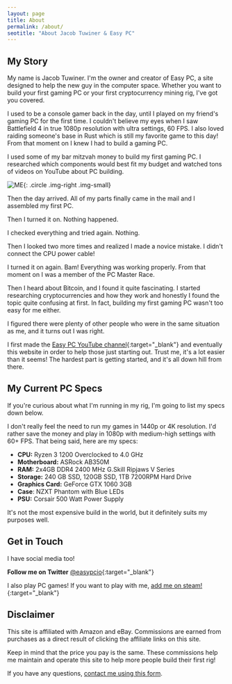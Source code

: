 ```yaml
---
layout: page
title: About
permalink: /about/
seotitle: "About Jacob Tuwiner & Easy PC"
---
```


## My Story

My name is Jacob Tuwiner. I'm the owner and creator of Easy PC, a site designed to help the new guy in the computer space. Whether you want to build your first gaming PC or your first cryptocurrency mining rig, I've got you covered.   

I used to be a console gamer back in the day, until I played on my friend's gaming PC for the first time. I couldn't believe my eyes when I saw Battlefield 4 in true 1080p resolution with ultra settings, 60 FPS. I also loved raiding someone's base in Rust which is still my favorite game to this day! From that moment on I knew I had to build a gaming PC.

I used some of my bar mitzvah money to build my first gaming PC. I researched which components would best fit my budget and watched tons of videos on YouTube about PC building. 

![ME](/img/profile/headshot.png){: .circle .img-right .img-small}

Then the day arrived. All of my parts finally came in the mail and I assembled my first PC.

Then I turned it on. Nothing happened.

I checked everything and tried again. Nothing.

Then I looked two more times and realized I made a novice mistake. I didn't connect the CPU power cable!

I turned it on again. Bam! Everything was working properly. From that moment on I was a member of the PC Master Race. 

Then I heard about Bitcoin, and I found it quite fascinating. I started researching cryptocurrencies and how they work and honestly I found the topic quite confusing at first. In fact, building my first gaming PC wasn't too easy for me either. 

I figured there were plenty of other people who were in the same situation as me, and it turns out I was right. 

I first made the [Easy PC YouTube channel](https://www.youtube.com/channel/UCuPW6x4ZBXR06cjmf1wOS2g){:target="_blank"} and eventually this website in order to help those just starting out. Trust me, it's a lot easier than it seems! The hardest part is getting started, and it's all down hill from there. 


## My Current PC Specs

If you're curious about what I'm running in my rig, I'm going to list my specs down below. 

I don't really feel the need to run my games in 1440p or 4K resolution. I'd rather save the money and play in 1080p with medium-high settings with 60+ FPS. That being said, here are my specs: 

* **CPU:** Ryzen 3 1200 Overclocked to 4.0 GHz
* **Motherboard:** ASRock AB350M 
* **RAM:** 2x4GB DDR4 2400 MHz G.Skill Ripjaws V Series
* **Storage:** 240 GB SSD, 120GB SSD, 1TB 7200RPM Hard Drive
* **Graphics Card:** GeForce GTX 1060 3GB 
* **Case**: NZXT Phantom with Blue LEDs
* **PSU:** Corsair 500 Watt Power Supply 

It's not the most expensive build in the world, but it definitely suits my purposes well. 

## Get in Touch

I have social media too! 

**Follow me on Twitter** [@easypcio](https://twitter.com/easypcio){:target="_blank"}

I also play PC games! If you want to play with me, [add me on steam!](http://steamcommunity.com/profiles/76561198122114157/){:target="_blank"}

## Disclaimer

This site is affiliated with Amazon and eBay. Commissions are earned from purchases as a direct result of clicking the affiliate links on this site. 

Keep in mind that the price you pay is the same. These commissions help me maintain and operate this site to help more people build their first rig!

If you have any questions, [contact me using this form](/contact/).